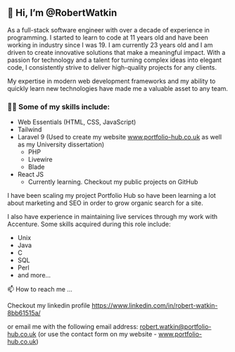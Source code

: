 ## 👋 Hi, I’m @RobertWatkin
As a full-stack software engineer with over a decade of experience in programming. I started to learn to code at 11 years old and have been working in industry since I was 19. I am currently 23 years old and I am driven to create innovative solutions that make a meaningful impact. With a passion for technology and a talent for turning complex ideas into elegant code, I consistently strive to deliver high-quality projects for any clients. 

My expertise in modern web development frameworks and my ability to quickly learn new technologies have made me a valuable asset to any team.

### 👩‍💻 Some of my skills include:
 - Web Essentials (HTML, CSS, JavaScript)
 - Tailwind
 - Laravel 9  (Used to create my website www.portfolio-hub.co.uk as well as my University dissertation)
    - PHP
    - Livewire
    - Blade
  - React JS
    - Currently learning. Checkout my public projects on GitHub

I have been scaling my project Portfolio Hub so have been learning a lot about marketing and SEO in order to grow organic search for a site. 

I also have experience in maintaining live services through my work with Accenture. Some skills acquired during this role include:
  - Unix
  - Java
  - C
  - SQL
  - Perl
  - and more...

📫 How to reach me ...

Checkout my linkedin profile 
https://www.linkedin.com/in/robert-watkin-8bb61515a/

or email me with the following email address:
robert.watkin@portfolio-hub.co.uk
(or use the contact form on my website - www.portfolio-hub.co.uk)


